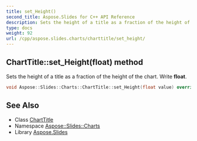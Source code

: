 ```yaml
---
title: set_Height()
second_title: Aspose.Slides for C++ API Reference
description: Sets the height of a title as a fraction of the height of the chart. Write float.
type: docs
weight: 92
url: /cpp/aspose.slides.charts/charttitle/set_height/
---
```

## ChartTitle::set_Height(float) method


Sets the height of a title as a fraction of the height of the chart. Write **float**.

```cpp
void Aspose::Slides::Charts::ChartTitle::set_Height(float value) override
```

## See Also

* Class [ChartTitle](./)
* Namespace [Aspose::Slides::Charts](../)
* Library [Aspose.Slides](../../)